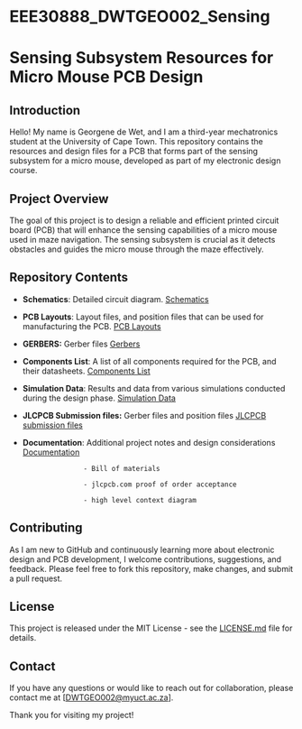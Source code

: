 # EEE30888_DWTGEO002_Sensing
# Sensing Subsystem Resources for Micro Mouse PCB Design

## Introduction
Hello! My name is Georgene de Wet, and I am a third-year mechatronics student at the University of Cape Town. This repository contains the resources and design files for a PCB that forms part of the sensing subsystem for a micro mouse, developed as part of my electronic design course.

## Project Overview
The goal of this project is to design a reliable and efficient printed circuit board (PCB) that will enhance the sensing capabilities of a micro mouse used in maze navigation. The sensing subsystem is crucial as it detects obstacles and guides the micro mouse through the maze effectively.

## Repository Contents
- **Schematics**: Detailed circuit diagram. [Schematics](Schematics)
- **PCB Layouts**: Layout files, and position files that can be used for manufacturing the PCB. [PCB Layouts](PCB_Layouts)
- **GERBERS:** Gerber files [Gerbers](Gerbers)
- **Components List**: A list of all components required for the PCB, and their datasheets. [Components List](Components_List)
- **Simulation Data**: Results and data from various simulations conducted during the design phase. [Simulation Data](Simulation_Data)
- **JLCPCB Submission files:** Gerber files and position files [JLCPCB submission files](JLCPCB_Sub_files)
- **Documentation**: Additional project notes and design considerations [Documentation](Documentation)

                     - Bill of materials

                     - jlcpcb.com proof of order acceptance

                     - high level context diagram

## Contributing
As I am new to GitHub and continuously learning more about electronic design and PCB development, I welcome contributions, suggestions, and feedback. Please feel free to fork this repository, make changes, and submit a pull request.

## License
This project is released under the MIT License - see the [LICENSE.md](LICENSE.md) file for details.

## Contact
If you have any questions or would like to reach out for collaboration, please contact me at [DWTGEO002@myuct.ac.za].

Thank you for visiting my project!
